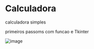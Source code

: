 # Calculadora
 
calculadora simples 

primeiros passoms com funcao e Tkinter


![image](https://user-images.githubusercontent.com/110548620/226143171-e11b614a-ac73-49c8-841a-83bd3ca82dab.png)
